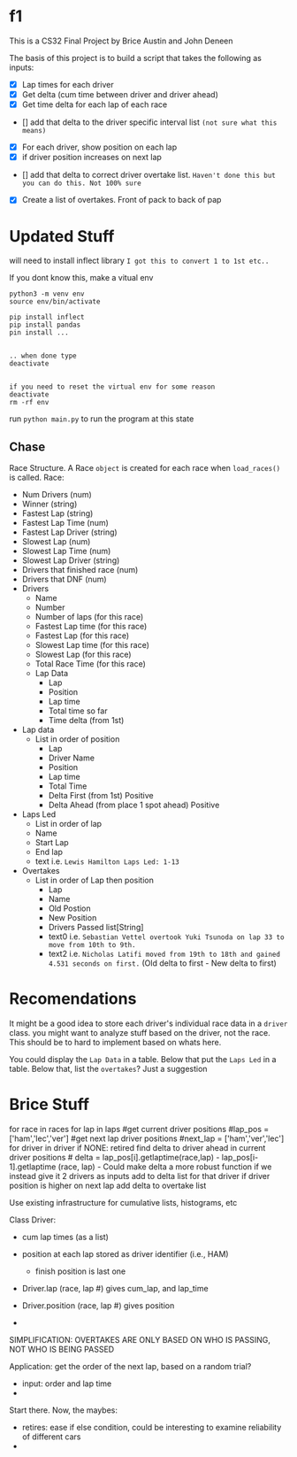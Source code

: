 # f1

This is a CS32 Final Project by Brice Austin and John Deneen

The basis of this project is to build a script that takes the following as inputs:

- [x] Lap times for each driver
- [x] Get delta (cum time between driver and driver ahead)
- [x] Get time delta for each lap of each race
- [] add that delta to the driver specific interval list `(not sure what this means)`
- [x] For each driver, show position on each lap
- [x] if driver position increases on next lap
- [] add that delta to correct driver overtake list. `Haven't done this but you can do this. Not 100% sure`
- [x] Create a list of overtakes. Front of pack to back of pap

# Updated Stuff

will need to install inflect library `I got this to convert 1 to 1st etc..`

If you dont know this, make a vitual env

```
python3 -m venv env
source env/bin/activate

pip install inflect
pip install pandas
pin install ...


.. when done type
deactivate


if you need to reset the virtual env for some reason
deactivate
rm -rf env
```

run `python main.py` to run the program at this state

## Chase

Race Structure.
A Race `object` is created for each race when `load_races()` is called.
Race:

- Num Drivers (num)
- Winner (string)
- Fastest Lap (string)
- Fastest Lap Time (num)
- Fastest Lap Driver (string)
- Slowest Lap (num)
- Slowest Lap Time (num)
- Slowest Lap Driver (string)
- Drivers that finished race (num)
- Drivers that DNF (num)
- Drivers
  - Name
  - Number
  - Number of laps (for this race)
  - Fastest Lap time (for this race)
  - Fastest Lap (for this race)
  - Slowest Lap time (for this race)
  - Slowest Lap (for this race)
  - Total Race Time (for this race)
  - Lap Data
    - Lap
    - Position
    - Lap time
    - Total time so far
    - Time delta (from 1st)
- Lap data
  - List in order of position
    - Lap
    - Driver Name
    - Position
    - Lap time
    - Total Time
    - Delta First (from 1st) Positive
    - Delta Ahead (from place 1 spot ahead) Positive
- Laps Led
  - List in order of lap
  - Name
  - Start Lap
  - End lap
  - text i.e. `Lewis Hamilton Laps Led: 1-13`
- Overtakes
  - List in order of Lap then position
    - Lap
    - Name
    - Old Postion
    - New Position
    - Drivers Passed list[String]
    - text0 i.e. `Sebastian Vettel overtook Yuki Tsunoda on lap 33 to move from 10th to 9th.`
    - text2 i.e. `Nicholas Latifi moved from 19th to 18th and gained 4.531 seconds on first.` (Old delta to first - New delta to first)

# Recomendations

It might be a good idea to store each driver's individual race data in a `driver` class. you might want to analyze stuff based on the driver, not the race. This should be to hard to implement based on whats here.

You could display the `Lap Data` in a table. Below that put the `Laps Led` in a table. Below that, list the `overtakes`? Just a suggestion

# Brice Stuff

for race in races
for lap in laps
#get current driver positions #lap_pos = ['ham','lec','ver']
#get next lap driver positions #next_lap = ['ham','ver','lec']
for driver in driver
if NONE: retired
find delta to driver ahead in current driver positions # delta = lap_pos[i].getlaptime(race,lap) - lap_pos[i-1].getlaptime (race, lap) - Could make delta a more robust function if we instead give it 2 drivers as inputs
add to delta list for that driver
if driver position is higher on next lap
add delta to overtake list

Use existing infrastructure for cumulative lists, histograms, etc

Class Driver:

- cum lap times (as a list)
- position at each lap stored as driver identifier (i.e., HAM)

  - finish position is last one

- Driver.lap (race, lap #) gives cum_lap, and lap_time
- Driver.position (race, lap #) gives position
-

SIMPLIFICATION: OVERTAKES ARE ONLY BASED ON WHO IS PASSING, NOT WHO IS BEING PASSED

Application: get the order of the next lap, based on a random trial?

- input: order and lap time
-

Start there. Now, the maybes:

- retires: ease if else condition, could be interesting to examine reliability of different cars
-
